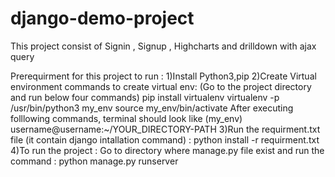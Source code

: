 # django-demo-project
This project consist of Signin , Signup , Highcharts and drilldown with ajax query 

Prerequirment for this project to run :
 1)Install Python3,pip
 2)Create Virtual environment 
      commands to create virtual env: (Go to the project directory and run below four commands)
         pip install virtualenv 
         virtualenv -p /usr/bin/python3 my_env
         source my_env/bin/activate
   After executing folllowing commands, terminal should look like
        (my_env) username@username:~/YOUR_DIRECTORY-PATH
 3)Run the requirment.txt file (it contain django intallation command) : python install -r requirment.txt 
 4)To run the project : Go to directory where manage.py file exist and run the command : python manage.py runserver 

